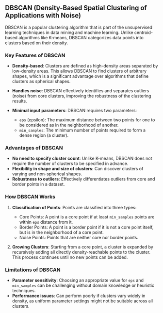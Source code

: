 


## DBSCAN (Density-Based Spatial Clustering of Applications with Noise)

DBSCAN is a popular clustering algorithm that is part of the unsupervised learning techniques in data mining and machine learning. Unlike centroid-based algorithms like K-means, DBSCAN categorizes data points into clusters based on their density.

### Key Features of DBSCAN

- **Density-based**: Clusters are defined as high-density areas separated by low-density areas. This allows DBSCAN to find clusters of arbitrary shapes, which is a significant advantage over algorithms that define clusters as spherical shapes.

- **Handles noise**: DBSCAN effectively identifies and separates outliers (noise) from core clusters, improving the robustness of the clustering results.

- **Minimal input parameters**: DBSCAN requires two parameters:
  - `eps` (epsilon): The maximum distance between two points for one to be considered as in the neighborhood of another.
  - `min_samples`: The minimum number of points required to form a dense region (a cluster).

### Advantages of DBSCAN

- **No need to specify cluster count**: Unlike K-means, DBSCAN does not require the number of clusters to be specified in advance.
- **Flexibility in shape and size of clusters**: Can discover clusters of varying and non-spherical shapes.
- **Robustness to outliers**: Effectively differentiates outliers from core and border points in a dataset.

### How DBSCAN Works

1. **Classification of Points**: Points are classified into three types:
   - Core Points: A point is a core point if at least `min_samples` points are within `eps` distance from it.
   - Border Points: A point is a border point if it is not a core point itself, but is in the neighborhood of a core point.
   - Noise Points: Points that are neither core nor border points.

2. **Growing Clusters**: Starting from a core point, a cluster is expanded by recursively adding all directly density-reachable points to the cluster. This process continues until no new points can be added.

### Limitations of DBSCAN

- **Parameter sensitivity**: Choosing an appropriate value for `eps` and `min_samples` can be challenging without domain knowledge or heuristic techniques.
- **Performance issues**: Can perform poorly if clusters vary widely in density, as uniform parameter settings might not be suitable across all clusters.

